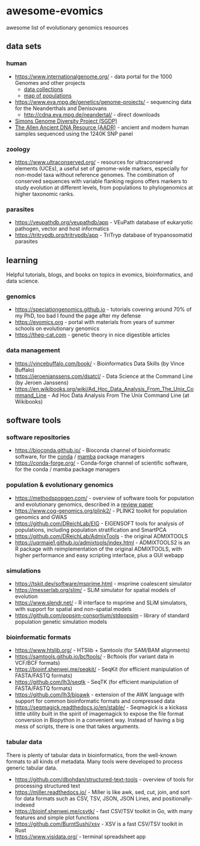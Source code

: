 # awesome-evomics
awesome list of evolutionary genomics resources

## data sets

### human

- https://www.internationalgenome.org/ - data portal for the 1000 Genomes and other projects
  - [data collections](https://www.internationalgenome.org/data-portal/data-collection)
  - [map of populations](https://www.internationalgenome.org/data-portal/population)
- https://www.eva.mpg.de/genetics/genome-projects/ - sequencing data for the Neanderthals and Denisovans
  - http://cdna.eva.mpg.de/neandertal/ - direct downloads
- [Simons Genome Diversity Project (SGDP)](https://reichdata.hms.harvard.edu/pub/datasets/sgdp/)
- [The Allen Ancient DNA Resource (AADR)](https://doi.org/10.7910/DVN/FFIDCW) - ancient and modern human samples sequenced using the 1240K SNP panel

### zoology

- https://www.ultraconserved.org/ - resources for ultraconserved elements (UCEs), a useful set of genome-wide markers, especially for non-model taxa without reference genomes. The combination of conserved sequences with variable flanking regions offers markers to study evolution at different levels, from populations to phylogenomics at higher taxonomic ranks.

### parasites

- https://veupathdb.org/veupathdb/app - VEuPath database of eukaryotic pathogen, vector and host informatics
- https://tritrypdb.org/tritrypdb/app - TriTryp database of trypanosomatid parasites

## learning
Helpful tutorials, blogs, and books on topics in evomics, bioinformatics, and data science.

### genomics

- https://speciationgenomics.github.io - tutorials covering around 70% of my PhD, too bad I found the page after my defense
- https://evomics.org - portal with materials from years of summer schools on evolutionary genomics
- https://theg-cat.com - genetic theory in nice digestible articles

### data management

- https://vincebuffalo.com/book/ - Bioinformatics Data Skills (by Vince Buffalo)
- https://jeroenjanssens.com/dsatcl/ - Data Science at the Command Line (by Jeroen Janssens)
- https://en.wikibooks.org/wiki/Ad_Hoc_Data_Analysis_From_The_Unix_Command_Line - Ad Hoc Data Analysis From The Unix Command Line (at Wikibooks)

## software tools

### software repositories

- https://bioconda.github.io/ - Bioconda channel of bioinformatic software, for the [conda](https://docs.anaconda.com/miniconda/) / [mamba](https://mamba.readthedocs.io/en/latest/index.html) package managers
- https://conda-forge.org/ - Conda-forge channel of scientific software, for the conda / mamba package managers

### population & evolutionary genomics

- https://methodspopgen.com/ - overview of software tools for population and evolutionary genomics, described in a [review paper](https://onlinelibrary.wiley.com/doi/10.1111/mec.15989)
- https://www.cog-genomics.org/plink2/ - PLINK2 toolkit for population genomics and GWAS
- https://github.com/DReichLab/EIG - EIGENSOFT tools for analysis of populations, including population stratification and SmartPCA
- https://github.com/DReichLab/AdmixTools - the original ADMIXTOOLS
- https://uqrmaie1.github.io/admixtools/index.html - ADMIXTOOLS2 is an R package with reimplementation of the original ADMIXTOOLS, with higher performance and easy scripting interface, plus a GUI webapp

### simulations

- https://tskit.dev/software/msprime.html - msprime coalescent simulator
- https://messerlab.org/slim/ - SLiM simulator for spatial models of evolution
- https://www.slendr.net/ - R interface to msprime and SLiM simulators, with support for spatial and non-spatial models
- https://github.com/popsim-consortium/stdpopsim - library of standard population genetic simulation models

### bioinformatic formats

- https://www.htslib.org/ - HTSlib + Samtools (for SAM/BAM alignments)
- https://samtools.github.io/bcftools/ - Bcftools (for variant data in VCF/BCF formats)
- https://bioinf.shenwei.me/seqkit/ - SeqKit (for efficient manipulation of FASTA/FASTQ formats)
- https://github.com/lh3/seqtk - SeqTK (for efficient manipulation of FASTA/FASTQ formats)
- https://github.com/lh3/bioawk - extension of the AWK language with support for common bioinformatic formats and compressed data
- https://seqmagick.readthedocs.io/en/stable/ - Seqmagick is a kickass little utility built in the spirit of imagemagick to expose the file format conversion in Biopython in a convenient way. Instead of having a big mess of scripts, there is one that takes arguments.

### tabular data
There is plenty of tabular data in bioinformatics, from the well-known formats to all kinds of metadata. Many tools were developed to process generic tabular data.

- https://github.com/dbohdan/structured-text-tools - overview of tools for processing structured text
- https://miller.readthedocs.io/ - Miller is like awk, sed, cut, join, and sort for data formats such as CSV, TSV, JSON, JSON Lines, and positionally-indexed
- https://bioinf.shenwei.me/csvtk/ - fast CSV/TSV toolkit in Go, with many features and simple plot functions
- https://github.com/BurntSushi/xsv - XSV is a fast CSV/TSV toolkit in Rust
- https://www.visidata.org/ - terminal spreadsheet app